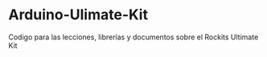 # Arduino-Ulimate-Kit
Codigo para las lecciones, librerías y documentos sobre el Rockits Ultimate Kit
